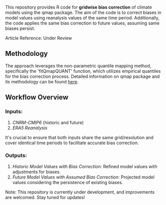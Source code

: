 This repository provides R code for **gridwise bias correction** of climate models using the qmap package. The aim of the code is to correct biases in model values using reanalysis values of the same time period. 
Additionally, the code applies the same bias correction to future values, assuming same biases persist.

Article Reference: Under Review

## Methodology
The approach leverages the non-parametric quantile mapping method, specifically the 'fitQmapQUANT' function, which utilizes empirical quantiles for the bias correction process. 
Detailed information on qmap package and its methodology can be found [here](https://cran.r-project.org/web/packages/qmap/index.html).



## Workflow Overview
### Inputs:
1. *CNRM-CMIP6* (historic and future)
2. *ERA5 Reanalysis*

It's crucial to ensure that both inputs share the same grid/resolution and cover identical time periods to facilitate accurate bias correction.

### Outputs:
1. *Historic Model Values with Bias Correction:* Refined model values with adjustments for biases.
2. *Future Model Values with Assumed Bias Correction:* Projected model values considering the persistence of existing biases.



Note: This repository is currently under development, and improvements are welcomed. Stay tuned for updates!
